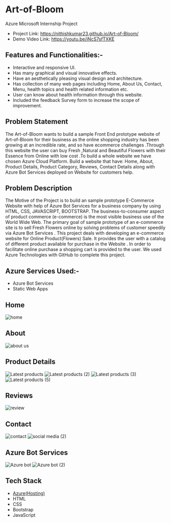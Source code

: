 # Art-of-Bloom

Azure Microsoft Internship Project
- Project Link: https://nithishkumar23.github.io/Art-of-Bloom/
- Demo Video Link: https://youtu.be/iNcS7sfTXKE

## Features and Functionalities:-
- Interactive and responsive UI.
- Has many graphical and visual innovative effects.
- Have an aesthetically pleasing visual design and architecture.
- Has collection of many web pages including Home, About Us, Contact, Menu, health topics and health related information etc.
- User can know about health information through this website.
- Included the feedback Survey form to increase the scope of improvement.
## Problem Statement
The Art-of-Bloom wants to build a sample Front End prototype website of Art-of-Bloom for their business as the online shopping industry has been growing at an incredible rate, and so have ecommerce challenges .Through this website the user can buy Fresh ,Natural and Beautiful Flowers with their Essence from Online with low cost .To build a whole website we have chosen Azure Cloud Platform. Build a website that have: Home, About, Product Details, Product Category, Reviews, Contact Details along with Azure Bot Services deployed on Website for customers help.
## Problem Description
The Motive  of the Project is to build an sample prototype E-Commerce Website with help of  Azure Bot Services for a business company by using  HTML, CSS, JAVASCRIPT, BOOTSTRAP. The business-to-consumer aspect of product commerce (e-commerce) is the most visible business use of the World Wide Web. The primary goal of sample prototype of  an e-commerce site is to sell Fresh Flowers online by solving problems of customer speedily via Azure Bot Services . This project deals with developing an e-commerce website for Online Product(Flowers) Sale. It provides the user with a catalog of different product available for purchase in the Website . In order to facilitate online purchase a shopping cart is provided to the user. We used Azure Technologies with GitHub to complete this project.
## Azure Services Used:-
- Azure Bot Services
- Static Web Apps 
## Home
![home](https://user-images.githubusercontent.com/114764945/215306375-9cea7c4f-5f8d-45ae-ab2a-7bc77d7efde7.png)
## About
![about us](https://user-images.githubusercontent.com/114764945/215306395-8f8fe60a-8802-43f1-ac59-e0238f8255a5.png)
## Product Details
![Latest products](https://user-images.githubusercontent.com/114764945/215306930-1fbe7861-f9e6-4fbb-9019-3741a95a9368.png)
![Latest products (2)](https://user-images.githubusercontent.com/114764945/215306933-792f81b7-86cb-4266-804b-c979225ea202.png)
![Latest products (3)](https://user-images.githubusercontent.com/114764945/215306936-bb2ae2bc-815e-4676-a8c6-665df8a22830.png)
![Latest products (5)](https://user-images.githubusercontent.com/114764945/215307267-dcaf192c-1ac5-4e7e-82b5-5fbdc438b8e4.png)
## Reviews
![review](https://user-images.githubusercontent.com/114764945/215307456-60ad2d86-cc71-43ae-a451-63fee7d80b55.png)
## Contact
![contact](https://user-images.githubusercontent.com/114764945/215307272-f0221b1e-f85e-4fcd-92d4-69b94a2dbb7f.png)
![social media (2)](https://user-images.githubusercontent.com/114764945/215307539-97a02d94-5d3c-4009-b9d0-8ecb86ce1b13.png)
## Azure Bot Services
![Azure bot](https://user-images.githubusercontent.com/114764945/215307372-814af64c-6437-4825-befe-dc0dbf6365c9.png)
![Azure bot (2)](https://user-images.githubusercontent.com/114764945/215307373-951a75e0-7ceb-4108-bff3-6c32492f6942.png)
## Tech Stack 

- [Azure(Hosting)](https://azure.microsoft.com/en-in/features/azure-portal/)
- HTML
- CSS
- Bootstrap
- JavaScript
